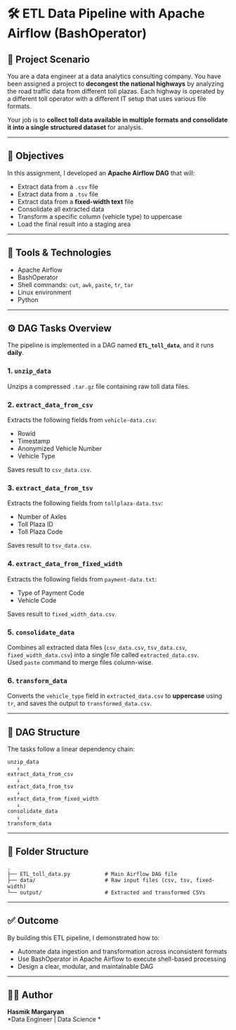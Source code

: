 # 🛠️ ETL Data Pipeline with Apache Airflow (BashOperator)

## 📘 Project Scenario

You are a data engineer at a data analytics consulting company. You have been assigned a project to **decongest the national highways** by analyzing the road traffic data from different toll plazas. Each highway is operated by a different toll operator with a different IT setup that uses various file formats.

Your job is to **collect toll data available in multiple formats and consolidate it into a single structured dataset** for analysis.

---

## 🎯 Objectives

In this assignment, I developed an **Apache Airflow DAG** that will:

- Extract data from a `.csv` file  
- Extract data from a `.tsv` file  
- Extract data from a **fixed-width text** file  
- Consolidate all extracted data  
- Transform a specific column (vehicle type) to uppercase  
- Load the final result into a staging area

---

## 🔧 Tools & Technologies

- Apache Airflow  
- BashOperator  
- Shell commands: `cut`, `awk`, `paste`, `tr`, `tar`  
- Linux environment  
- Python  

---

## ⚙️ DAG Tasks Overview

The pipeline is implemented in a DAG named **`ETL_toll_data`**, and it runs **daily**.

### 1. `unzip_data`
Unzips a compressed `.tar.gz` file containing raw toll data files.

### 2. `extract_data_from_csv`
Extracts the following fields from `vehicle-data.csv`:
- Rowid  
- Timestamp  
- Anonymized Vehicle Number  
- Vehicle Type  

Saves result to `csv_data.csv`.

### 3. `extract_data_from_tsv`
Extracts the following fields from `tollplaza-data.tsv`:
- Number of Axles  
- Toll Plaza ID  
- Toll Plaza Code  

Saves result to `tsv_data.csv`.

### 4. `extract_data_from_fixed_width`
Extracts the following fields from `payment-data.txt`:
- Type of Payment Code  
- Vehicle Code  

Saves result to `fixed_width_data.csv`.

### 5. `consolidate_data`
Combines all extracted data files (`csv_data.csv`, `tsv_data.csv`, `fixed_width_data.csv`) into a single file called `extracted_data.csv`.  
Used `paste` command to merge files column-wise.

### 6. `transform_data`
Converts the `vehicle_type` field in `extracted_data.csv` to **uppercase** using `tr`, and saves the output to `transformed_data.csv`.

---

## 🧱 DAG Structure

The tasks follow a linear dependency chain:

```
unzip_data
   ↓
extract_data_from_csv
   ↓
extract_data_from_tsv
   ↓
extract_data_from_fixed_width
   ↓
consolidate_data
   ↓
transform_data
```

---

## 📂 Folder Structure

```
.
├── ETL_toll_data.py           # Main Airflow DAG file
├── data/                      # Raw input files (csv, tsv, fixed-width)
└── output/                    # Extracted and transformed CSVs
```

---

## ✅ Outcome

By building this ETL pipeline, I demonstrated how to:
- Automate data ingestion and transformation across inconsistent formats  
- Use BashOperator in Apache Airflow to execute shell-based processing  
- Design a clear, modular, and maintainable DAG

---

## 👩‍💻 Author

**Hasmik Margaryan**  
*Data Engineer | Data Science *

